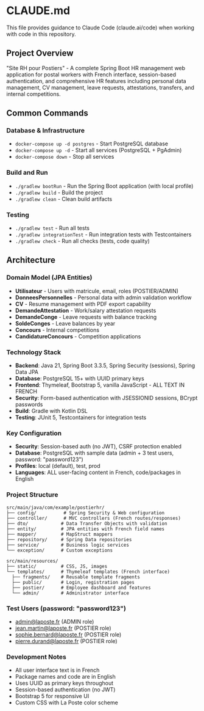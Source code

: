# CLAUDE.md

This file provides guidance to Claude Code (claude.ai/code) when working with code in this repository.

## Project Overview

"Site RH pour Postiers" - A complete Spring Boot HR management web application for postal workers with French interface, session-based authentication, and comprehensive HR features including personal data management, CV management, leave requests, attestations, transfers, and internal competitions.

## Common Commands

### Database & Infrastructure
- `docker-compose up -d postgres` - Start PostgreSQL database
- `docker-compose up -d` - Start all services (PostgreSQL + PgAdmin)
- `docker-compose down` - Stop all services

### Build and Run
- `./gradlew bootRun` - Run the Spring Boot application (with local profile)
- `./gradlew build` - Build the project
- `./gradlew clean` - Clean build artifacts

### Testing
- `./gradlew test` - Run all tests
- `./gradlew integrationTest` - Run integration tests with Testcontainers
- `./gradlew check` - Run all checks (tests, code quality)

## Architecture

### Domain Model (JPA Entities)
- **Utilisateur** - Users with matricule, email, roles (POSTIER/ADMIN)
- **DonneesPersonnelles** - Personal data with admin validation workflow
- **CV** - Resume management with PDF export capability  
- **DemandeAttestation** - Work/salary attestation requests
- **DemandeConge** - Leave requests with balance tracking
- **SoldeConges** - Leave balances by year
- **Concours** - Internal competitions
- **CandidatureConcours** - Competition applications

### Technology Stack
- **Backend**: Java 21, Spring Boot 3.3.5, Spring Security (sessions), Spring Data JPA
- **Database**: PostgreSQL 15+ with UUID primary keys
- **Frontend**: Thymeleaf, Bootstrap 5, vanilla JavaScript - ALL TEXT IN FRENCH
- **Security**: Form-based authentication with JSESSIONID sessions, BCrypt passwords
- **Build**: Gradle with Kotlin DSL
- **Testing**: JUnit 5, Testcontainers for integration tests

### Key Configuration
- **Security**: Session-based auth (no JWT), CSRF protection enabled
- **Database**: PostgreSQL with sample data (admin + 3 test users, password: "password123")
- **Profiles**: local (default), test, prod
- **Languages**: ALL user-facing content in French, code/packages in English

### Project Structure
```
src/main/java/com/example/postierhr/
├── config/          # Spring Security & Web configuration
├── controller/      # MVC controllers (French routes/responses)
├── dto/            # Data Transfer Objects with validation
├── entity/         # JPA entities with French field names
├── mapper/         # MapStruct mappers
├── repository/     # Spring Data repositories
├── service/        # Business logic services
└── exception/      # Custom exceptions

src/main/resources/
├── static/         # CSS, JS, images
└── templates/      # Thymeleaf templates (French interface)
  ├── fragments/    # Reusable template fragments
  ├── public/       # Login, registration pages
  ├── postier/      # Employee dashboard and features
  └── admin/        # Administrator interface
```

### Test Users (password: "password123")
- admin@laposte.fr (ADMIN role)
- jean.martin@laposte.fr (POSTIER role)
- sophie.bernard@laposte.fr (POSTIER role) 
- pierre.durand@laposte.fr (POSTIER role)

### Development Notes
- All user interface text is in French
- Package names and code are in English
- Uses UUID as primary keys throughout
- Session-based authentication (no JWT)
- Bootstrap 5 for responsive UI
- Custom CSS with La Poste color scheme